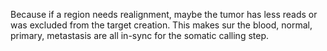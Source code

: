 Because if a region needs realignment, maybe the tumor has less reads or was excluded from the target creation. This makes sur the blood, normal, primary, metastasis are all in-sync for the somatic calling step.